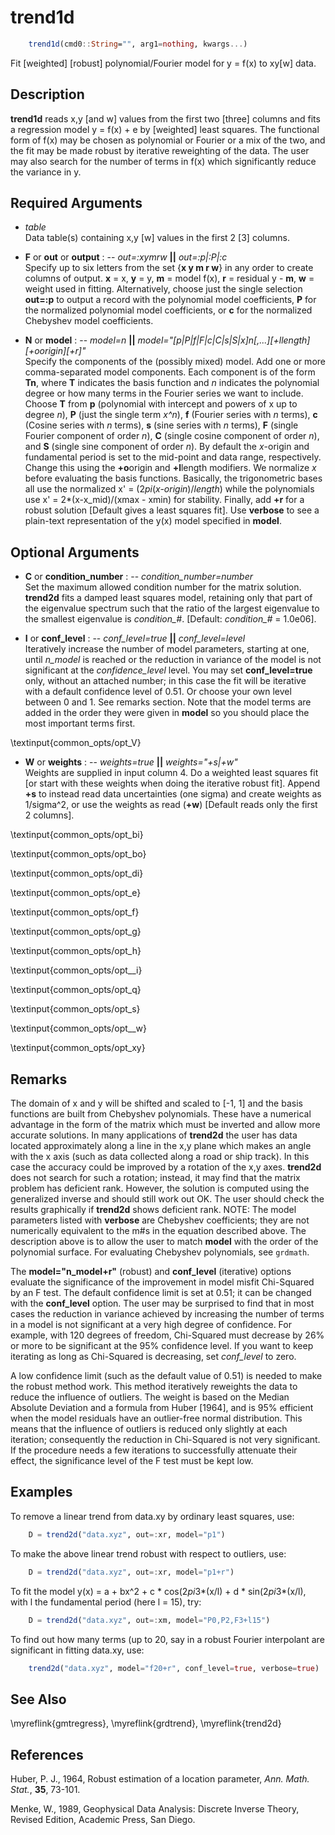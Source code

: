 # trend1d

```julia
	trend1d(cmd0::String="", arg1=nothing, kwargs...)
```

Fit [weighted] [robust] polynomial/Fourier model for y = f(x) to xy[w] data.

Description
-----------

**trend1d** reads x,y [and w] values from the first two [three] columns and fits a regression model
y = f(x) + e by [weighted] least squares. The functional form of f(x) may be chosen as polynomial
or Fourier or a mix of the two, and the fit may be made robust by iterative reweighting of the data.
The user may also search for the number of terms in f(x) which significantly reduce the variance in y.

Required Arguments
------------------

- *table*\
    Data table(s) containing x,y [w] values in the first 2 [3] columns.

- **F** or **out** or **output** : -- *out=:xymrw* **||** *out=:p|:P|:c*\
    Specify up to six letters from the set {**x y m r w**} in any order to create columns of output.
    **x** = x, **y** = y, **m** = model f(x), **r** = residual y - **m**, **w** = weight used in fitting.
    Alternatively, choose just the single selection **out=:p** to output a record with the polynomial
    model coefficients, **P** for the normalized polynomial model coefficients, or **c** for the
    normalized Chebyshev model coefficients.

- **N** or **model** : -- *model=n* **||** *model="[p|P|f|F|c|C|s|S|x]n[,...][+llength][+oorigin][+r]"*\
    Specify the components of the (possibly mixed) model. Add one or more comma-separated model
    components. Each component is of the form **Tn**, where **T** indicates the basis function
    and *n* indicates the polynomial degree or how many terms in the Fourier series we want to include.
    Choose **T** from **p** (polynomial with intercept and powers of x up to degree *n*), **P**
    (just the single term *x^n*), **f** (Fourier series with *n* terms), **c** (Cosine series with *n* terms),
    **s** (sine series with *n* terms), **F** (single Fourier component of order *n*), **C** (single
    cosine component of order *n*), and **S** (single sine component of order *n*). By default the
    *x*-origin and fundamental period is set to the mid-point and data range, respectively. Change
    this using the **+o**origin and **+l**length modifiers. We normalize *x* before evaluating the
    basis functions. Basically, the trigonometric bases all use the normalized x' = (2*pi*(*x-origin*)/*length*)
    while the polynomials use x' = 2*(x-x_mid)/(xmax - xmin) for stability. Finally, add **+r** for a
    robust solution [Default gives a least squares fit]. Use **verbose** to see a plain-text
    representation of the y(x) model specified in **model**.

Optional Arguments
------------------

- **C** or **condition_number** : -- *condition\_number=number*\
    Set the maximum allowed condition number for the matrix solution. **trend2d** fits a
    damped least squares model, retaining only that part of the eigenvalue spectrum such
    that the ratio of the largest eigenvalue to the smallest eigenvalue is *condition\_#*.
    [Default: *condition\_#* = 1.0e06].

- **I** or **conf_level** : -- *conf\_level=true* **||** *conf\_level=level*\
    Iteratively increase the number of model parameters, starting at one, until *n\_model* is
    reached or the reduction in variance of the model is not significant at the *confidence\_level*
    level. You may set **conf_level=true** only, without an attached number; in this case the
    fit will be iterative with a default confidence level of 0.51. Or choose your own level
    between 0 and 1. See remarks section. Note that the model terms are added in the order they
    were given in **model** so you should place the most important terms first.

\textinput{common_opts/opt_V}

- **W** or **weights** : -- *weights=true* **||** *weights="+s|+w"*\
    Weights are supplied in input column 4. Do a weighted least squares fit [or start with
    these weights when doing the iterative robust fit]. Append **+s** to instead read data
    uncertainties (one sigma) and create weights as 1/sigma^2, or use the weights as read
    (**+w**) [Default reads only the first 2 columns].

\textinput{common_opts/opt_bi}

\textinput{common_opts/opt_bo}

\textinput{common_opts/opt_di}

\textinput{common_opts/opt_e}

\textinput{common_opts/opt_f}

\textinput{common_opts/opt_g}

\textinput{common_opts/opt_h}

\textinput{common_opts/opt__i}

\textinput{common_opts/opt_q}

\textinput{common_opts/opt_s}

\textinput{common_opts/opt__w}

\textinput{common_opts/opt_xy}

Remarks
-------

The domain of x and y will be shifted and scaled to [-1, 1] and the basis functions are built
from Chebyshev polynomials. These have a numerical advantage in the form of the matrix which
must be inverted and allow more accurate solutions. In many applications of **trend2d** the
user has data located approximately along a line in the x,y plane which makes an angle with
the x axis (such as data collected along a road or ship track). In this case the accuracy could
be improved by a rotation of the x,y axes. **trend2d** does not search for such a rotation;
instead, it may find that the matrix problem has deficient rank.  However, the solution is
computed using the generalized inverse and should still work out OK. The user should check the
results graphically if **trend2d** shows deficient rank. NOTE: The model parameters listed with
**verbose** are Chebyshev coefficients; they are not numerically equivalent to the m#s in the
equation described above. The description above is to allow the user to match **model** with
the order of the polynomial surface. For evaluating Chebyshev polynomials, see `grdmath`.

The **model="n_model+r"** (robust) and **conf_level** (iterative) options evaluate the
significance of the improvement in model misfit Chi-Squared by an F test. The default confidence
limit is set at 0.51; it can be changed with the **conf_level** option. The user may be
surprised to find that in most cases the reduction in variance achieved by increasing the number
of terms in a model is not significant at a very high degree of confidence. For example, with 120
degrees of freedom, Chi-Squared must decrease by 26% or more to be significant at the 95% confidence
level. If you want to keep iterating as long as Chi-Squared is decreasing, set *conf_level* to zero.

A low confidence limit (such as the default value of 0.51) is needed to make the robust method work.
This method iteratively reweights the data to reduce the influence of outliers. The weight is based
on the Median Absolute Deviation and a formula from Huber [1964], and is 95% efficient when the model
residuals have an outlier-free normal distribution. This means that the influence of outliers is
reduced only slightly at each iteration; consequently the reduction in Chi-Squared is not very
significant. If the procedure needs a few iterations to successfully attenuate their effect, the
significance level of the F test must be kept low.

Examples
--------

To remove a linear trend from data.xy by ordinary least squares, use:

```julia
    D = trend2d("data.xyz", out=:xr, model="p1")
```

To make the above linear trend robust with respect to outliers, use:

```julia
    D = trend2d("data.xyz", out=:xr, model="p1+r")
```

To fit the model y(x) = a + bx^2 + c * cos(2*pi*3*(x/l) + d * sin(2*pi*3*(x/l), with l the fundamental period (here l = 15), try:

```julia
    D = trend2d("data.xyz", out=:xm, model="P0,P2,F3+l15")
```

To find out how many terms (up to 20, say in a robust Fourier
interpolant are significant in fitting data.xy, use:

```julia
    trend2d("data.xyz", model="f20+r", conf_level=true, verbose=true)
```

See Also
--------

\myreflink{gmtregress}, \myreflink{grdtrend}, \myreflink{trend2d}

References
----------

Huber, P. J., 1964, Robust estimation of a location parameter, *Ann.
Math. Stat.*, **35**, 73-101.

Menke, W., 1989, Geophysical Data Analysis: Discrete Inverse Theory,
Revised Edition, Academic Press, San Diego.

